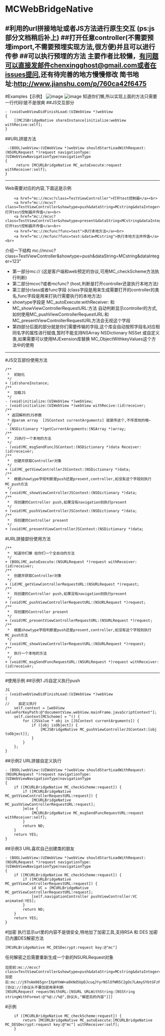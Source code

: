 # MCWebBridgeNative 

#利用的url拼接地址或者JS方法进行原生交互 (ps:js部分文档稍后补上)
##打开任意controller(不需要预埋import,不需要预埋实现方法,很方便)并且可以进行传参
##可以执行预埋的方法
主要作者比较懒，有问题可以直接发邮件chenxingghost@gmail.com或者在issues提问,还有待完善的地方慢慢修改
简书地址:http://www.jianshu.com/p/760ca42f6475
---
#Examples【示例】
![image](https://github.com/CZXBigBrother/MCWebBridgeNative/blob/master/Gif/JS.gif)
![image](https://github.com/CZXBigBrother/MCWebBridgeNative/blob/master/Gif/record.gif)
知道你们懒,所以实现上面的方法只需要一行代码!是不是很爽
##JS交互部分
```
- (void)webViewDidFinishLoad:(UIWebView *)webView
{
    [[MCJSBridgeNative shareInstance]initialize:webView withRecive:self];
}
```
##URL拼接方法
```
 -(BOOL)webView:(UIWebView *)webView shouldStartLoadWithRequest:(NSURLRequest *)request navigationType:(UIWebViewNavigationType)navigationType
{
     return [MCURLBridgeNative MC_autoExecute:request withReceiver:self];
}
```
---
Web需要对应的内容,下面这是示例
```
    <a href="mc://mcvc?class=TestViewController">打开test控制器</a><br>
    <a href="mc://mcvc?class=TestViewController&showtype=push&dataString=MCstring&dataInteger=123">push打开test控制器并传值</a><br>
    <a href="mc://mcvc?class=TestViewController&showtype=present&dataString=MCstring&dataInteger=123">present打开test控制器并传值</a><br>
    <a href="mc://mcfunc?func=test">执行本地方法</a><br>
    <a href="mc://mcfunc?func=test:&data=MCstring">执行本地方法并传值</a><br>
```
介绍一下结构
mc://mcvc?class=TestViewController&showtype=push&dataString=MCstring&dataInteger=123"
* 第一部分mc:// (这是客户端和web预定的协议,可用MC_checkScheme方法执行判断)
* 第二部分mcvc?或者mcfunc? (host,判断是打开controller还是执行本地方法)
* 第三部分class或者func字段 (class字段是用来生成需要打开的controller的类名,func字段是用来打执行需要执行的本地方法)
* showtype字段是 MC_autoExecute:withReceiver: 和MC_showViewControllerRequestURL:方法 自动判断显示controller的方式,如何使用MC_pushViewControllerRequestURL:和MC_presentViewControllerRequestURL方法会无视这个字段
* 第四部分后面的部分就是你们需要传输的字段,这个库会自动按照字段名对应相同名字的属性进行赋值,暂时不能支持NSArray NSDictionary NSSet 或自定义类,如果需要可以使用MJExension库替换 MC_ObjectWithkeyValues这个方法中的使用
---
#JS交互部份使用方法
```
/**
 *  初始化
 */
+ (id)shareInstance;
/**
 *  加载JS
 */
- (void)initialize:(UIWebView *)webView;
- (void)initialize:(UIWebView *)webView withRecive:(id)receiver;
/**
 * 返回解析的JS参数
 * @param array  [JSContext currentArguments] 就是传这个,不传其他的哦~
 */
- (NSDictionary *)getCurrentArguments:(NSArray *)array;
/**
 *  JS执行一个本地的方法
 */
- (void)MC_msgSendFuncJSContext:(NSDictionary *)data Receiver:(id)receiver;
/**
 *  创建并获取Controller对象
 */
+ (id)MC_getViewControllerJSContext:(NSDictionary *)data;
/**
 *  根据showtype字段判断是push还是present,controller,如没有这个字段则执行MC_push方法
 */
+ (void)MC_showViewControllerJSContext:(NSDictionary *)data;
/**
 *  将创建的Controller push,如果没有navigation则执行present
 */
+ (void)MC_pushViewControllerJSContext:(NSDictionary *)data;
/**
 *  将创建的Controller present
 */
+ (void)MC_presentViewControllerJSContext:(NSDictionary *)data;
```
#URL拼接部份使用方法
```
/**
 *  知道你们懒 给你们一个全自动的方法
 */
+ (BOOL)MC_autoExecute:(NSURLRequest *)request withReceiver:(id)receiver;
/**
 *  创建并获取Controller对象
 */
+ (id)MC_getViewControllerRequestURL:(NSURLRequest *)request;
/**
 *  将创建的Controller push,如果没有navigation则执行present
 */
+ (void)MC_pushViewControllerRequestURL:(NSURLRequest *)request;
/**
 *  将创建的Controller present
 */
+ (void)MC_presentViewControllerRequestURL:(NSURLRequest *)request;
/**
 *  根据showtype字段判断是push还是present,controller,如没有这个字段则执行MC_push方法
 */
+ (void)MC_showViewControllerRequestURL:(NSURLRequest *)request;
/**
 *  执行一个本地的方法
 */
+ (void)MC_msgSendFuncRequestURL:(NSURLRequest *)request withReceiver:(id)receiver;
```
---
#使用示例
##示例1 JS自定义执行push
```
JS
- (void)webViewDidFinishLoad:(UIWebView *)webView
{
//    自定义执行
    self.context = [webView valueForKeyPath:@"documentView.webView.mainFrame.javaScriptContext"];
    self.context[MCScheme] = ^() {
        for (JSValue * obj in [JSContext currentArguments]) {
            if ([obj isObject]) {
                [MCJSBridgeNative MC_pushViewControllerJSContext:[obj toObject]];
            }
        }
    };
}
```
##示例2 URL拼接自定义执行
```
- (BOOL)webView:(UIWebView *)webView shouldStartLoadWithRequest:(NSURLRequest *)request navigationType:(UIWebViewNavigationType)navigationType
{
    if ([MCURLBridgeNative MC_checkScheme:request]) {
        if ([MCURLBridgeNative MC_getViewControllerRequestURL:request]) {
            [MCURLBridgeNative MC_pushViewControllerRequestURL:request];
        }else {
            [MCURLBridgeNative MC_msgSendFuncRequestURL:request withReceiver:self];
        }
        return NO;
    }
    return YES;
}
```
##示例3 URL喜欢自己创建类的朋友
```
- (BOOL)webView:(UIWebView *)webView shouldStartLoadWithRequest:(NSURLRequest *)request navigationType:(UIWebViewNavigationType)navigationType
{
    if ([MCURLBridgeNative MC_checkScheme:request]) {
        if ([MCURLBridgeNative MC_getViewControllerRequestURL:request]) {
            id VC = [MCURLBridgeNative MC_getViewControllerRequestURL:request];
            [self.navigationController pushViewController:VC animated:YES];
        }
        return NO;
    }
    return YES;
}
```
#加密
执行显示url里的内容不是很安全,特地加了加密工具,支持RSA 和 DES 加密
已内置DES解密方法
```
[MCURLBridgeNative MC_DESDecrypt:request key:@"mc"]
```
任何解密之后需要重新生成一个新的NSURLRequest对象
```
加密前:mc://mcvc?class=TestViewController&showtype=push&dataString=MCstring&dataInteger=123
加密后:mc://j97nAm965gnrIXpHYmW+a8kNd5UpDJcuqJYyrNSlOfWR5C2gOs7LAmySYbtGFzPolyMefbL2IuSLsF1zrEbwNOEZLT7LCQ945mhWKf58hEQ=
(协议://)协议头不要加密用来判断
[NSURLRequest requestWithURL:[NSURL URLWithString:[NSString stringWithFormat:@"%@://%@",协议头,"解密后的内容"]]]

```
#示例
```
    if ([MCURLBridgeNative MC_checkScheme:request]) {
        return [MCURLBridgeNative MC_autoExecute:[MCURLBridgeNative MC_DESDecrypt:request key:@"mc"] withReceiver:self];
    }
```
